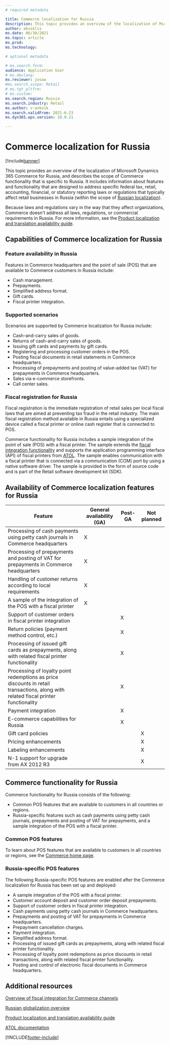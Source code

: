 ```yaml
---
# required metadata

title: Commerce localization for Russia
description: This topic provides an overview of the localization of Microsoft Dynamics 365 Commerce for Russia.
author: akviklis
ms.date: 06/30/2021
ms.topic: article
ms.prod: 
ms.technology: 

# optional metadata

# ms.search.form:
audience: Application User
# ms.devlang: 
ms.reviewer: josaw
#ms.search.scope: Retail
# ms.tgt_pltfrm: 
# ms.custom: 
ms.search.region: Russia
ms.search.industry: Retail
ms.author: v-ankvik
ms.search.validFrom: 2021-6-23
ms.dyn365.ops.version: 10.0.21

---
```

# Commerce localization for Russia

[!include[banner](../includes/banner.md)]

This topic provides an overview of the localization of Microsoft Dynamics 365 Commerce for Russia, and describes the scope of Commerce functionality that is specific to Russia. It includes information about features and functionality that are designed to address specific federal tax, retail, accounting, financial, or statutory reporting laws or regulations that typically affect retail businesses in Russia (within the scope of [Russian localization](../../finance/localizations/russia.md)).

Because laws and regulations vary in the way that they affect organizations, Commerce doesn't address all laws, regulations, or commercial requirements in Russia. For more information, see the [Product localization and translation availability guide](https://aka.ms/dynamics_365_international_availability_deck).

## Capabilities of Commerce localization for Russia

### Feature availability in Russia

Features in Commerce headquarters and the point of sale (POS) that are available to Commerce customers in Russia include:

- Cash management.
- Prepayments.
- Simplified address format.
- Gift cards.
- Fiscal printer integration.

### Supported scenarios

Scenarios are supported by Commerce localization for Russia include:

- Cash-and-carry sales of goods.
- Returns of cash-and-carry sales of goods.
- Issuing gift cards and payments by gift cards.
- Registering and processing customer orders in the POS.
- Posting fiscal documents in retail statements in Commerce headquarters.
- Processing of prepayments and posting of value-added tax (VAT) for prepayments in Commerce headquarters.
- Sales via e-commerce storefronts.
- Call center sales.

### Fiscal registration for Russia

Fiscal registration is the immediate registration of retail sales per local fiscal laws that are aimed at preventing tax fraud in the retail industry. The main fiscal registration method available in Russia entails using a specialized device called a fiscal printer or online cash register that is connected to POS.

Commerce functionality for Russia includes a sample integration of the point of sale (POS) with a fiscal printer. The sample extends the [fiscal integration functionality](../localizations/fiscal-integration-for-retail-channel.md) and supports the application programming interface (API) of fiscal printers from [ATOL](http://integration.atol.ru/). The sample enables communication with a fiscal printer that is connected via a communication (COM) port by using a native software driver. The sample is provided in the form of source code and is part of the Retail software development kit (SDK).

## Availability of Commerce localization features for Russia

| Feature | General availability (GA) | Post-GA | Not planned |
|-|-|-|-|
| Processing of cash payments using petty cash journals in Commerce headquarters | X |  |  |
| Processing of prepayments and posting of VAT for prepayments in Commerce headquarters | X |  |  |
| Handling of customer returns according to local requirements | X |  |  |
| A sample of the integration of the POS with a fiscal printer | X |  |  |
| Support of customer orders in fiscal printer integration |  | X |  |
| Return policies (payment method control, etc.) |  | X |  |
| Processing of issued gift cards as prepayments, along with related fiscal printer functionality |  | X |  |
| Processing of loyalty point redemptions as price discounts in retail transactions, along with related fiscal printer functionality |  | X |  |
| Payment integration |  | X |  |
| E-commerce capabilities for Russia |  | X |  |
| Gift card policies |  |  | X |
| Pricing enhancements |  |  | X |
| Labeling enhancements |  |  | X |
| N-1 support for upgrade from AX 2012 R3 |  |  | X |

## Commerce functionality for Russia

Commerce functionality for Russia consists of the following:

- Common POS features that are available to customers in all countries or regions.
- Russia-specific features such as cash payments using petty cash journals, prepayments and posting of VAT for prepayments, and a sample integration of the POS with a fiscal printer.

### Common POS features

To learn about POS features that are available to customers in all countries or regions, see the [Commerce home page](../index.md).

### Russia-specific POS features

The following Russia-specific POS features are enabled after the Commerce localization for Russia has been set up and deployed:

- A sample integration of the POS with a fiscal printer.
- Customer account deposit and customer order deposit prepayments.
- Support of customer orders in fiscal printer integration.
- Cash payments using petty cash journals in Commerce headquarters.
- Prepayments and posting of VAT for prepayments in Commerce headquarters.
- Prepayment cancellation charges.
- Payment integration.
- Simplified address format.
- Processing of issued gift cards as prepayments, along with related fiscal printer functionality.
- Processing of loyalty point redemptions as price discounts in retail transactions, along with related fiscal printer functionality.
- Posting and control of electronic fiscal documents in Commerce headquarters.

## Additional resources

[Overview of fiscal integration for Commerce channels](fiscal-integration-for-retail-channel.md)

[Russian globalization overview](../../finance/localizations/russia.md)

[Product localization and translation availability guide](https://aka.ms/dynamics_365_international_availability_deck)

[ATOL documentation](http://integration.atol.ru/)

[!INCLUDE[footer-include](../../includes/footer-banner.md)]
